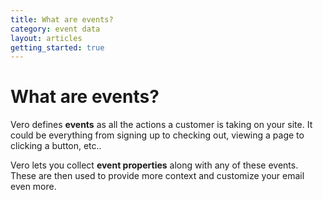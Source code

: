 ```yaml
---
title: What are events?
category: event data
layout: articles
getting_started: true
---
```


# What are events?

Vero defines **events** as all the actions a customer is taking on your site. It could be everything from signing up to checking out, viewing a page to clicking a button, etc.. 

Vero lets you collect **event properties** along with any of these events. These are then used to provide more context and customize your email even more.